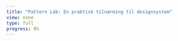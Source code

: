 ```yaml
---
title: "Pattern Lab: En praktisk tilnærming til designsystem"
view: none
type: full
progress: 0%
---
```

